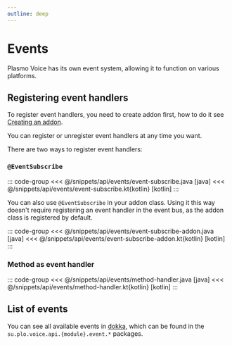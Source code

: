 ```yaml
---
outline: deep
---
```


# Events
Plasmo Voice has its own event system, allowing it to function on various platforms.

## Registering event handlers

To register event handlers, you need to create addon first, how to do it see [Creating an addon](/docs/api/#creating-an-addon).

You can register or unregister event handlers at any time you want.

There are two ways to register event handlers:

### `@EventSubscribe`

::: code-group
<<< @/snippets/api/events/event-subscribe.java [java]
<<< @/snippets/api/events/event-subscribe.kt{kotlin} [kotlin]
:::

You can also use `@EventSubscribe` in your addon class.
Using it this way doesn't require registering an event handler in the event bus,
as the addon class is registered by default.

::: code-group
<<< @/snippets/api/events/event-subscribe-addon.java [java]
<<< @/snippets/api/events/event-subscribe-addon.kt{kotlin} [kotlin]
:::

### Method as event handler

::: code-group
<<< @/snippets/api/events/method-handler.java [java]
<<< @/snippets/api/events/method-handler.kt{kotlin} [kotlin]
:::

## List of events
You can see all available events in [dokka](https://dokka.plasmovoice.com),
which can be found in the `su.plo.voice.api.{module}.event.*` packages.

